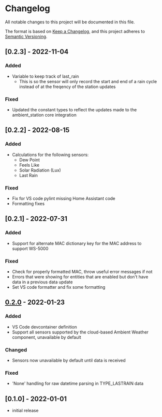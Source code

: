 # Changelog

All notable changes to this project will be documented in this file.

The format is based on [Keep a Changelog],
and this project adheres to [Semantic Versioning].

## [0.2.3] - 2022-11-04

### Added

- Variable to keep track of last_rain
  - This is so the sensor will only record the start and end of a rain cycle instead of at the freqency of the station updates

### Fixed

- Updated the constant types to reflect the updates made to the ambient_station core integration

## [0.2.2] - 2022-08-15

### Added

- Calculations for the following sensors:
  - Dew Point
  - Feels Like
  - Solar Radiation (Lux)
  - Last Rain

### Fixed

- Fix for VS code pylint missing Home Assistant code
- Formatting fixes

## [0.2.1] - 2022-07-31

### Added

- Support for alternate MAC dictionary key for the MAC address to support WS-5000

### Fixed

- Check for properly formatted MAC, throw useful error messages if not
- Errors that were showing for entities that are enabled but don't have data in a previous data update
- Set VS code formatter and fix some formatting

## [0.2.0] - 2022-01-23

### Added

- VS Code devcontainer definition
- Support all sensors supported by the cloud-based Ambient Weather component, unavailable by default

### Changed

- Sensors now unavailable by default until data is received

### Fixed

- 'None' handling for raw datetime parsing in TYPE_LASTRAIN data

## [0.1.0] - 2022-01-01

- initial release

<!-- Links -->

[keep a changelog]: https://keepachangelog.com/en/1.0.0/
[semantic versioning]: https://semver.org/spec/v2.0.0.html

<!-- Versions -->

[unreleased]: https://github.com/tlskinneriv/awnet_local/compare/v0.2.0...HEAD
[0.2.0]: https://github.com/tlskinneriv/awnet_local/releases/tag/v0.2.0

